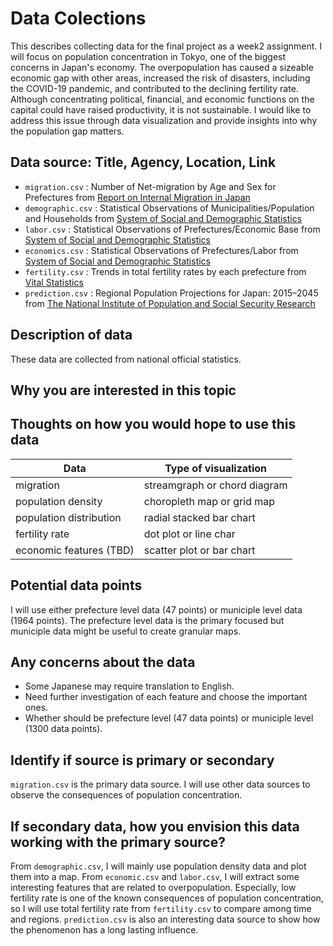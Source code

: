 # Data Colections
This describes collecting data for the final project as a week2 assignment. I will focus on population concentration in Tokyo, one of the biggest concerns in Japan's economy. The overpopulation has caused a sizeable economic gap with other areas, increased the risk of disasters, including the COVID-19 pandemic, and contributed to the declining fertility rate. Although concentrating political, financial, and economic functions on the capital could have raised productivity, it is not sustainable. I would like to address this issue through data visualization and provide insights into why the population gap matters. 

## Data source: Title, Agency, Location, Link
* `migration.csv` : Number of Net-migration by Age and Sex for Prefectures from [Report on Internal Migration in Japan](https://www.e-stat.go.jp/en/stat-search/files?page=1&layout=datalist&toukei=00200523&tstat=000000070001&cycle=7&year=20210&month=0&tclass1=000001148746&stat_infid=000032163826&result_back=1&tclass2val=0)
* `demographic.csv` : Statistical Observations of Municipalities/Population and Households from [System of Social and Demographic Statistics](https://www.e-stat.go.jp/en/stat-search/files?page=1&layout=datalist&toukei=00200502&tstat=000001162826&cycle=0&year=20220&month=0&tclass1=000001162827&stat_infid=000032169052&tclass2val=0)
* `labor.csv` : Statistical Observations of Prefectures/Economic Base from [System of Social and Demographic Statistics](https://www.e-stat.go.jp/en/stat-search/files?page=1&layout=datalist&toukei=00200502&tstat=000001162826&cycle=0&year=20220&month=0&tclass1=000001162827&stat_infid=000032169054&tclass2val=0)
* `economics.csv` : Statistical Observations of Prefectures/Labor from [System of Social and Demographic Statistics](https://www.e-stat.go.jp/en/stat-search/files?page=1&layout=datalist&toukei=00200502&tstat=000001162826&cycle=0&year=20220&month=0&tclass1=000001162827&stat_infid=000032169057&tclass2val=0)
* `fertility.csv` : Trends in total fertility rates by each prefecture from [Vital Statistics](https://www.e-stat.go.jp/en/stat-search/files?page=1&layout=datalist&toukei=00450011&tstat=000001028897&cycle=7&year=20200&month=0&tclass1=000001053058&tclass2=000001053061&tclass3=000001053064&stat_infid=000032118531&result_back=1&tclass4val=0)
* `prediction.csv` : Regional Population Projections for Japan: 2015–2045 from [The National Institute of Population and Social Security Research](https://www.ipss.go.jp/pp-shicyoson/j/shicyoson18/t-page.asp) 

## Description of data
These data are collected from national official statistics. 

## Why you are interested in this topic


## Thoughts on how you would hope to use this data
| Data        | Type of visualization |
| ----------- | ----------- |
| migration   | streamgraph or chord diagram |
| population density   | choropleth map or grid map  |
| population distribution   | radial stacked bar chart |
| fertility rate   | dot plot or line char |
| economic features (TBD)  | scatter plot or bar chart  |

## Potential data points
I will use either prefecture level data (47 points) or municiple level data (1964 points). The prefecture level data is the primary focused but municiple data might be useful to create granular maps. 

## Any concerns about the data
* Some Japanese may require translation to English.
* Need further investigation of each feature and choose the important ones. 
* Whether should be prefecture level (47 data points) or municiple level (1300 data points).

## Identify if source is primary or secondary
`migration.csv` is the primary data source. I will use other data sources to observe the consequences of population concentration. 

## If secondary data, how you envision this data working with the primary source?
From `demographic.csv`, I will mainly use population density data and plot them into a map. From `economic.csv` and `labor.csv`, I will extract some interesting features that are related to overpopulation. Especially, low fertility rate is one of the known consequences of population concentration, so I will use total fertility rate from `fertility.csv` to compare among time and regions. `prediction.csv` is also an interesting data source to show how the phenomenon has a long lasting influence. 
  
